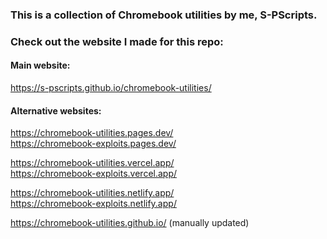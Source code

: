 ### This is a collection of Chromebook utilities by me, S-PScripts.

### Check out the website I made for this repo:

#### Main website:
https://s-pscripts.github.io/chromebook-utilities/ <br>

#### Alternative websites:
https://chromebook-utilities.pages.dev/ <br>
https://chromebook-exploits.pages.dev/ <br>

https://chromebook-utilities.vercel.app/ <br>
https://chromebook-exploits.vercel.app/ <br>

https://chromebook-utilities.netlify.app/ <br>
https://chromebook-exploits.netlify.app/ <br>

https://chromebook-utilities.github.io/ (manually updated) <br>
